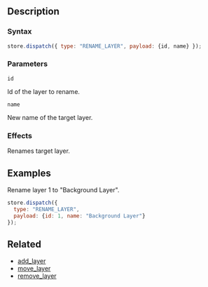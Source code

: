 ## Description

### Syntax

```javascript
store.dispatch({ type: "RENAME_LAYER", payload: {id, name} });
```

### Parameters

`id`

Id of the layer to rename.

`name`

New name of the target layer.

### Effects

Renames target layer.

## Examples

Rename layer 1 to "Background Layer".

```javascript
store.dispatch({
  type: "RENAME_LAYER",
  payload: {id: 1, name: "Background Layer"}
});
```

## Related

- [add_layer](./add_layer.md)
- [move_layer](./move_layer.md)
- [remove_layer](./remove_layer.md)
